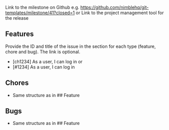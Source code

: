 Link to the milestone on Github e.g. https://github.com/nimblehq/git-templates/milestone/41?closed=1
or
Link to the project management tool for the release

## Features

Provide the ID and title of the issue in the section for each type (feature, chore and bug). The link is optional.

- [ch1234] As a user, I can log in
or
- [#1234] As a user, I can log in

## Chores
- Same structure as in  ## Feature

## Bugs
- Same structure as in  ## Feature
